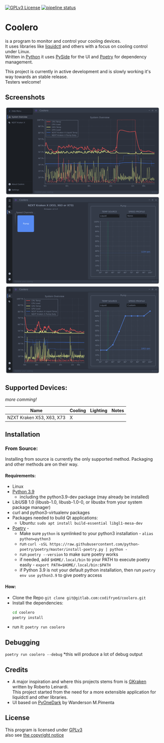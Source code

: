 [![GPLv3 License](https://img.shields.io/badge/License-GPL%20v3-yellow.svg)](https://opensource.org/licenses/)
[![pipeline status](https://gitlab.com/codifryed/coolero/badges/main/pipeline.svg)](https://gitlab.com/codifryed/coolero/pipelines)

# Coolero

is a program to monitor and control your cooling devices.  
It uses libraries like
[liquidctl](https://github.com/liquidctl/liquidctl) and others with a focus on cooling control under Linux.  
Written in [Python](https://www.python.org/) it uses [PySide](https://wiki.qt.io/Qt_for_Python) for the UI
and [Poetry](https://python-poetry.org/) for dependency management.

This project is currently in active development and is slowly working it's way towards an stable release.  
Testers welcome!

## Screenshots

![Open Overview](screenshots/open-overview.png)
![Speed Channel](screenshots/speed-channel.png)
![Overview Customer Profile](screenshots/overview-custom-profile.png)

## Supported Devices:

*more comming!*

| Name | Cooling | Lighting | Notes |
|------|---------|----------|-------|
| NZXT Kraken X53, X63, X73 | X |  | |

## Installation

### From Source:

Installing from source is currently the only supported method. Packaging and other methods are on their way.

#### Requirements:

* Linux
* [Python 3.9](https://www.python.org/)
    * including the python3.9-dev package (may already be installed)
* LibUSB 1.0 (libusb-1.0, libusb-1.0-0, or libusbx from your system package manager)
* curl and python3-virtualenv packages
* Packages needed to build Qt applications:
    * Ubuntu: ```sudo apt install build-essential libgl1-mesa-dev```
* [Poetry](https://python-poetry.org/) -
    * Make sure `python` is symlinked to your python3 installation - `alias python=python3`
    * run `curl -sSL https://raw.githubusercontent.com/python-poetry/poetry/master/install-poetry.py | python -`
    * run `poetry --version` to make sure poetry works
    * if needed, add `$HOME/.local/bin` to your PATH to execute poetry easily - `export PATH=$HOME/.local/bin:$PATH`
    * if Python 3.9 is not your default python installation, then run `poetry env use python3.9` to give poetry access

#### How:

* Clone the Repo `git clone git@gitlab.com:codifryed/coolero.git`
* Install the dependencies:
    ```bash
    cd coolero
    poetry install
    ```
* run it: `poetry run coolero`

## Debugging

`poetry run coolero --debug`
*this will produce a lot of debug output

## Credits

* A major inspiration and where this projects stems from is [GKraken](https://gitlab.com/leinardi/gkraken) written by
  Roberto Leinardi.  
  This project started from the need for a more extensible application for liquidctl and other libraries.
* UI based on [PyOneDark](https://github.com/Wanderson-Magalhaes/PyOneDark_Qt_Widgets_Modern_GUI) by Wanderson M.Pimenta

## License

This program is licensed under [GPLv3](COPYING.txt)  
also see [the copyright notice](COPYRIGHT.md)